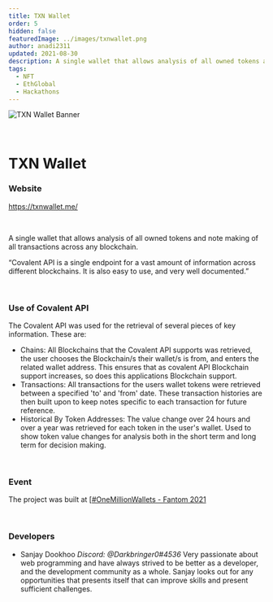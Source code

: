 ```yaml
---
title: TXN Wallet
order: 5
hidden: false
featuredImage: ../images/txnwallet.png
author: anadi2311
updated: 2021-08-30
description: A single wallet that allows analysis of all owned tokens and note making of all transactions across any blockchain.
tags:
  - NFT
  - EthGlobal
  - Hackathons
---
```


![TXN Wallet Banner](../../images/txnwallet.png)

&nbsp;
# TXN Wallet

### Website
https://txnwallet.me/

&nbsp;

A single wallet that allows analysis of all owned tokens and note making of all transactions across any blockchain.

<Aside>

“Covalent API is a single endpoint for a vast amount of information across different blockchains. It is also easy to use, and very well documented.”

</Aside>

&nbsp;
### Use of Covalent API
The Covalent API was used for the retrieval of several pieces of key information. These are:

- Chains: All Blockchains that the Covalent API supports was retrieved, the user chooses the Blockchain/s their wallet/s is from, and enters the related wallet address. This ensures that as covalent API Blockchain support increases, so does this applications Blockchain support.
- Transactions: All transactions for the users wallet tokens were retrieved between a specified 'to' and 'from' date. These transaction histories are then built upon to keep notes specific to each transaction for future reference.
- Historical By Token Addresses: The value change over 24 hours and over a year was retrieved for each token in the user's wallet. Used to show token value changes for analysis both in the short term and long term for decision making.

&nbsp;
### Event
The project was built at [[#OneMillionWallets - Fantom 2021](https://www.covalenthq.com/blog/omw-fantom-winners/)

&nbsp;
### Developers

- Sanjay Dookhoo _Discord: @Darkbringer0#4536_ Very passionate about web programming and have always strived to be better as a developer, and the development community as a whole. Sanjay looks out for any opportunities that presents itself that can improve skills and present sufficient challenges.